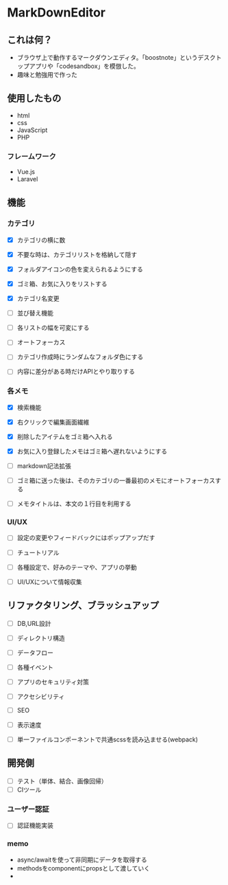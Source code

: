 # MarkDownEditor

## これは何？
- ブラウザ上で動作するマークダウンエディタ。「boostnote」というデスクトップアプリや「codesandbox」を模倣した。
- 趣味と勉強用で作った

## 使用したもの
- html
- css
- JavaScript
- PHP

### フレームワーク
- Vue.js
- Laravel

## 機能
### カテゴリ
- [x] カテゴリの横に数
- [x] 不要な時は、カテゴリリストを格納して隠す
- [x] フォルダアイコンの色を変えられるようにする
- [x] ゴミ箱、お気に入りをリストする
- [x] カテゴリ名変更

- [ ] 並び替え機能
- [ ] 各リストの幅を可変にする
- [ ] オートフォーカス
- [ ] カテゴリ作成時にランダムなフォルダ色にする
- [ ] 内容に差分がある時だけAPIとやり取りする


### 各メモ
- [x] 検索機能
- [x] 右クリックで編集画面繊維
- [x] 削除したアイテムをゴミ箱へ入れる
- [x] お気に入り登録したメモはゴミ箱へ遅れないようにする

- [ ] markdown記法拡張
- [ ] ゴミ箱に送った後は、そのカテゴリの一番最初のメモにオートフォーカスする
- [ ] メモタイトルは、本文の１行目を利用する



### UI/UX
- [ ] 設定の変更やフィードバックにはポップアップだす
- [ ] チュートリアル
- [ ] 各種設定で、好みのテーマや、アプリの挙動
- [ ] UI/UXについて情報収集


## リファクタリング、ブラッシュアップ
- [ ] DB,URL設計
- [ ] ディレクトリ構造
- [ ] データフロー
- [ ] 各種イベント
- [ ] アプリのセキュリティ対策
- [ ] アクセシビリティ
- [ ] SEO
- [ ] 表示速度
- [ ] 単一ファイルコンポーネントで共通scssを読み込ませる(webpack)


## 開発側
- [ ] テスト（単体、結合、画像回帰）
- [ ] CIツール

### ユーザー認証
- [ ] 認証機能実装

### memo
- async/awaitを使って非同期にデータを取得する
- methodsをcomponentにpropsとして渡していく
- 
